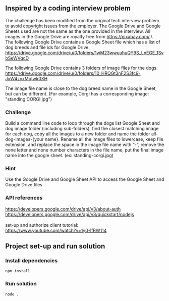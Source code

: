 ## Inspired by a coding interview problem
The challenge has been modified from the original tech interview problem to avoid copyright issues from the employer. The Google Drive and Google Sheets used are not the same as the one provided in the interview. All images in the Google Drive are royalty free from https://pixabay.com/ \ 
\
The following Google Drive contains a Google Sheet file which has a list of dog breeds and file ids for Google Drive\
https://drive.google.com/drive/u/0/folders/1wM23wwuuhuQY9S_LnEGE_1SvbSeWVqcD

The following Google Drive contains 3 folders of image files for the dogs.\
https://drive.google.com/drive/u/0/folders/10_HRQGt3nF2S3fc9-JxW4zvxMqIwk0XH

The image file name is close to the dog breed name in the Google Sheet, but can be different. (For example, Corgi has a corresponding image: "standing CORGI.jpg")

### Challenge
Build a command line code to loop through the dogs list Google Sheet and dog image folder (including sub-folders), find the closest matching image for each dog, copy all the images to a new folder and name the folder all-dog-images-{your name}. Rename all the image files to lowercase, keep file extension, and replace the space in the image file name with “-”, remove the none letter and none number characters in the file name, put the final image name into the google sheet. (ex: standing-corgi.jpg)

### Hint
Use the Google Drive and Google Sheet API to access the Google Sheet and Google Drive files

### API references
https://developers.google.com/drive/api/v3/about-auth \
https://developers.google.com/drive/api/v3/quickstart/nodejs \
\
set-up and authorize client tutorial: \
https://www.youtube.com/watch?v=1y0-IfRW114

## Project set-up and run solution

### Install dependencies
`npm install`

### Run solution
`node .`